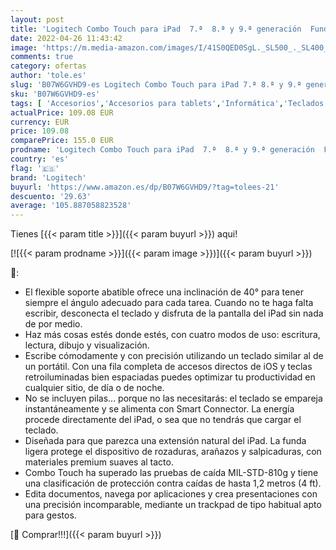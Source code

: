 ```yaml
---
layout: post
title: 'Logitech Combo Touch para iPad  7.ª  8.ª y 9.ª generación  Funda con trackpad con trackpad de precisión  teclado retroiluminado tipo portátil y tecnología Smart Connector'
date: 2022-04-26 11:43:42
image: 'https://m.media-amazon.com/images/I/41S0QED0SgL._SL500_._SL400_.jpg'
comments: true
category: ofertas
author: 'tole.es'
slug: 'B07W6GVHD9-es Logitech Combo Touch para iPad 7.ª 8.ª y 9.ª generación...'
sku: 'B07W6GVHD9-es'
tags: [ 'Accesorios','Accesorios para tablets','Informática','Teclados para tablets','ipad','logitech','🇪🇸', ]
actualPrice: 109.08 EUR
currency: EUR
price: 109.08
comparePrice: 155.0 EUR
prodname: 'Logitech Combo Touch para iPad  7.ª  8.ª y 9.ª generación  Funda con trackpad con trackpad de precisión  teclado retroiluminado tipo portátil y tecnología Smart Connector'
country: 'es'
flag: '🇪🇸'
brand: 'Logitech'
buyurl: 'https://www.amazon.es/dp/B07W6GVHD9/?tag=tolees-21'
descuento: '29.63'
average: '105.887058823528'
---
```


Tienes [{{< param title >}}]({{< param buyurl >}}) aqui!

[![{{< param prodname >}}]({{< param image >}})]({{< param buyurl >}})

🔎:

- El flexible soporte abatible ofrece una inclinación de 40° para tener siempre el ángulo adecuado para cada tarea. Cuando no te haga falta escribir, desconecta el teclado y disfruta de la pantalla del iPad sin nada de por medio.
- Haz más cosas estés donde estés, con cuatro modos de uso: escritura, lectura, dibujo y visualización.
- Escribe cómodamente y con precisión utilizando un teclado similar al de un portátil. Con una fila completa de accesos directos de iOS y teclas retroiluminadas bien espaciadas puedes optimizar tu productividad en cualquier sitio, de día o de noche.
- No se incluyen pilas... porque no las necesitarás: el teclado se empareja instantáneamente y se alimenta con Smart Connector. La energía procede directamente del iPad, o sea que no tendrás que cargar el teclado.
- Diseñada para que parezca una extensión natural del iPad. La funda ligera protege el dispositivo de rozaduras, arañazos y salpicaduras, con materiales premium suaves al tacto.
- Combo Touch ha superado las pruebas de caída MIL-STD-810g y tiene una clasificación de protección contra caídas de hasta 1,2 metros (4 ft).
- Edita documentos, navega por aplicaciones y crea presentaciones con una precisión incomparable, mediante un trackpad de tipo habitual apto para gestos.

[🛒 Comprar!!!]({{< param buyurl >}})
